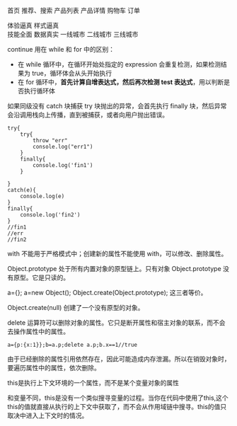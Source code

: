 首页 推荐、搜索  产品列表 产品详情  购物车 订单

体验逼真   样式逼真  
技能全面
数据真实
一线城市 
二线城市
三线城市

continue 用在 while 和 for 中的区别：



- 在 while 循环中，在循环开始处指定的 expression 会重复检测，如果检测结果为 true，循环体会从头开始执行
- 在 for 循环中，**首先计算自增表达式，然后再次检测 test 表达式**，用以判断是否执行循环体
 


如果同级没有 catch 块捕获 try 块抛出的异常，会首先执行 finally 块，然后异常会沿调用栈向上传播，直到被捕获，或者向用户抛出错误。

    try{
	    try{
	    	throw "err"
	    	console.log("err1")
	    }
	    finally{
	    	console.log('fin1')
	    }
    
    }
    catch(e){
    	console.log(e)
    }
    finally{
    	console.log('fin2')
    }
	//fin1
	//err
	//fin2


with 不能用于严格模式中；创建新的属性不能使用 with，可以修改、删除属性。



Object.prototype 处于所有内置对象的原型链上。只有对象 Object.prototype 没有原型。它是只读的。

a={}; a=new Object(); Object.create(Object.prototype); 这三者等价。

Object.create(null) 创建了一个没有原型的对象。

delete 运算符可以删除对象的属性。它只是断开属性和宿主对象的联系，而不会去操作属性中的属性。

    a={p:{x:1}};b=a.p;delete a.p;b.x==1//true

由于已经删除的属性引用依然存在，因此可能造成内存泄漏。所以在销毁对象时，要遍历属性中的属性，依次删除。

this是执行上下文环境的一个属性，而不是某个变量对象的属性

和变量不同，this是没有一个类似搜寻变量的过程。当你在代码中使用了this,这个 this的值就直接从执行的上下文中获取了，而不会从作用域链中搜寻。this的值只取决中进入上下文时的情况。

